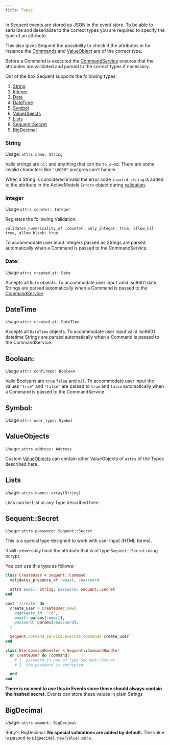 ```yaml
---
title: Types
---
```


In Sequent events are stored as JSON in the event store. To be able to serialize and deserialize to the correct
types you are required to specify the type of an attribute.

This also gives Sequent the possibility to check if the attributes
in for instance the [Commands](command.html) and [ValueObject](value-object.html) are of the correct type.

Before a Command is executed the [CommandService](command-service.html) ensures
that the attributes are validated and parsed to the correct types if necessary.

Out of the box Sequent supports the following types:

1. [String](#string)
1. [Integer](#integer)
1. [Date](#date)
1. [DateTime](#datetime)
1. [Symbol](#symbol)
1. [ValueObjects](#valueobjects)
1. [Lists](#lists)
1. [Sequent::Secret](#sequentsecret)
1. [BigDecimal](#bigdecimal)


### String

Usage: `attrs name: String`

Valid strings are `nil` and anything that can be `to_s`-ed.
There are some invalid characters like `"\0000"` postgres can't handle.

When a String is considered invalid the error code `invalid_string` is
added to the attribute in the ActiveModels `Errors` object during [validation](validations.html).

### Integer

Usage `attrs counter: Integer`

Registers the following Validation:

```
validates_numericality_of :counter, only_integer: true, allow_nil: true, allow_blank: true
```

To accommodate user input Integers passed as Strings
are parsed automatically when a Command is passed to the CommandService.

### Date:

Usage `attrs created_at: Date`

Accepts all `Date` objects. To accommodate user input valid
iso8601 date Strings are parsed automatically when
a Command is passed to the [CommandService](command-service.html).

## DateTime

Usage `attrs created_at: DateTime`

Accepts all `DateTime` objects. To accommodate user input valid
iso8601 datetime Strings are parsed automatically when
a Command is passed to the CommandService.

## Boolean:

Usage `attrs confirmed: Boolean`

Valid Booleans are `true` `false` and `nil`. To accommodate user input
the values `"true"` and `"false"` are parsed to `true` and `false`
automatically when a Command is passed to the CommandService.

## Symbol:

Usage `attrs user_type: Symbol`

## ValueObjects

Usage: `attrs address: Address`

Custom [ValueObjects](value-object.html) can contain other ValueObjects
of `attrs` of the Types described here.

## Lists

Usage: `attrs names: array(String)`

Lists can be List or any Type described here.

## Sequent::Secret

Usage: `attrs password: Sequent::Secret`

This is a special type designed to work with user input (HTML forms).

It will irreversibly hash the attribute that is of type `Sequent::Secret` using bcrypt.

You can use this type as follows:

```ruby
class CreateUser < Sequent::Command
  validates_presence_of :email, :password

  attrs email: String, password: Sequent::Secret
end

post '/create' do
  create_user = CreateUser.new(
    aggregate_id: 'id',
    email: params[:email],
    password: params[:password],
  )

  Sequent.command_service.execute_commands create_user
end

class UserCommandHandler < Sequent::CommandHandler
  on CreateUser do |command|
    # 1. password is now of type Sequent::Secret
    # 2. the password is encrypted

  end
end
```

**There is no need to use this in Events since those should always contain the hashed secret.**
Events can store these values in plain Strings

## BigDecimal

Usage: `attrs amount: BigDecimal`

Ruby's BigDecimal. **No special validations are added by default.** The value is passed to `BigDecimal.new(value)` as is.
